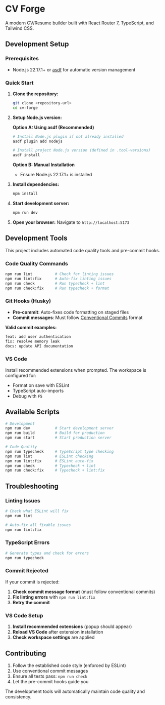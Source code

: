 # CV Forge

A modern CV/Resume builder built with React Router 7, TypeScript, and Tailwind CSS.

## Development Setup

### Prerequisites

- Node.js 22.17.1+ or [asdf](https://asdf-vm.com/guide/getting-started.html) for automatic version management

### Quick Start

1. **Clone the repository:**
   ```bash
   git clone <repository-url>
   cd cv-forge
   ```

2. **Setup Node.js version:**

   **Option A: Using asdf (Recommended)**
   ```bash
   # Install Node.js plugin if not already installed
   asdf plugin add nodejs

   # Install project Node.js version (defined in .tool-versions)
   asdf install
   ```

   **Option B: Manual Installation**
   - Ensure Node.js 22.17.1+ is installed

3. **Install dependencies:**
   ```bash
   npm install
   ```

4. **Start development server:**
   ```bash
   npm run dev
   ```

5. **Open your browser:**
   Navigate to `http://localhost:5173`

## Development Tools

This project includes automated code quality tools and pre-commit hooks.

### Code Quality Commands
```bash
npm run lint          # Check for linting issues
npm run lint:fix      # Auto-fix linting issues
npm run check         # Run typecheck + lint
npm run check:fix     # Run typecheck + format
```

### Git Hooks (Husky)
- **Pre-commit**: Auto-fixes code formatting on staged files
- **Commit messages**: Must follow [Conventional Commits](https://www.conventionalcommits.org/) format

**Valid commit examples:**
```bash
feat: add user authentication
fix: resolve memory leak
docs: update API documentation
```

### VS Code
Install recommended extensions when prompted. The workspace is configured for:
- Format on save with ESLint
- TypeScript auto-imports
- Debug with `F5`

## Available Scripts

```bash
# Development
npm run dev           # Start development server
npm run build         # Build for production
npm run start         # Start production server

# Code Quality
npm run typecheck     # TypeScript type checking
npm run lint          # ESLint checking
npm run lint:fix      # ESLint auto-fix
npm run check         # Typecheck + lint
npm run check:fix     # Typecheck + lint:fix
```

## Troubleshooting

### Linting Issues
```bash
# Check what ESLint will fix
npm run lint

# Auto-fix all fixable issues
npm run lint:fix
```

### TypeScript Errors
```bash
# Generate types and check for errors
npm run typecheck
```

### Commit Rejected
If your commit is rejected:
1. **Check commit message format** (must follow conventional commits)
2. **Fix linting errors** with `npm run lint:fix`
3. **Retry the commit**

### VS Code Setup
1. **Install recommended extensions** (popup should appear)
2. **Reload VS Code** after extension installation
3. **Check workspace settings** are applied

## Contributing

1. Follow the established code style (enforced by ESLint)
2. Use conventional commit messages
3. Ensure all tests pass: `npm run check`
4. Let the pre-commit hooks guide you

The development tools will automatically maintain code quality and consistency.
